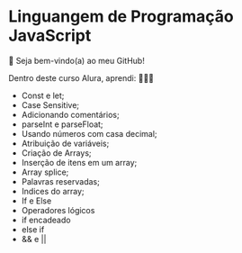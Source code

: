 # Linguangem de Programação JavaScript
👋 Seja bem-vindo(a) ao meu GitHub!

Dentro deste curso Alura, aprendi: 👨🏻‍💻
- Const e let;
- Case Sensitive;
- Adicionando comentários;
- parseInt e parseFloat;
- Usando números com casa decimal;
- Atribuição de variáveis;
- Criação de Arrays;
- Inserção de itens em um array;
- Array splice;
- Palavras reservadas;
- Indices do array;
- If e Else
- Operadores lógicos
- if encadeado
- else if
- && e ||